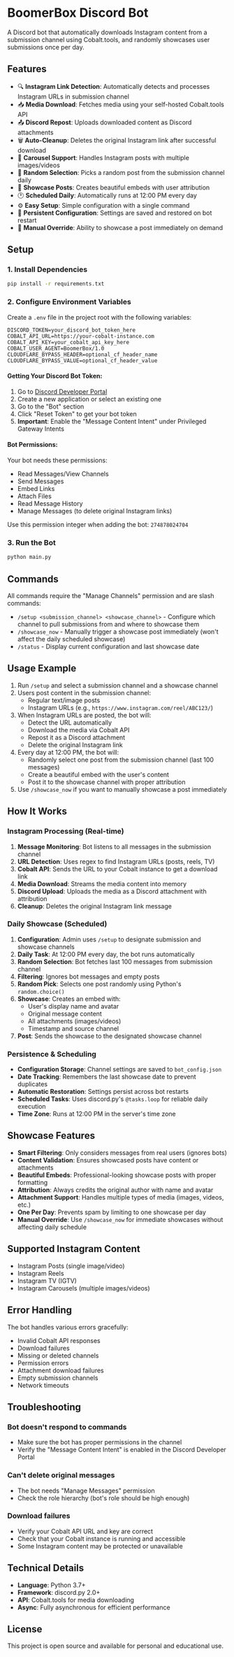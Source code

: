 # BoomerBox Discord Bot

A Discord bot that automatically downloads Instagram content from a submission channel using Cobalt.tools, and randomly showcases user submissions once per day.

## Features

- 🔍 **Instagram Link Detection**: Automatically detects and processes Instagram URLs in submission channel
- 📥 **Media Download**: Fetches media using your self-hosted Cobalt.tools API
- 📤 **Discord Repost**: Uploads downloaded content as Discord attachments
- 🗑️ **Auto-Cleanup**: Deletes the original Instagram link after successful download
- 🎠 **Carousel Support**: Handles Instagram posts with multiple images/videos
- 🎲 **Random Selection**: Picks a random post from the submission channel daily
- 🌟 **Showcase Posts**: Creates beautiful embeds with user attribution
- 🕐 **Scheduled Daily**: Automatically runs at 12:00 PM every day
- ⚙️ **Easy Setup**: Simple configuration with a single command
- 💾 **Persistent Configuration**: Settings are saved and restored on bot restart
- 🎯 **Manual Override**: Ability to showcase a post immediately on demand

## Setup

### 1. Install Dependencies

```bash
pip install -r requirements.txt
```

### 2. Configure Environment Variables

Create a `.env` file in the project root with the following variables:

```env
DISCORD_TOKEN=your_discord_bot_token_here
COBALT_API_URL=https://your-cobalt-instance.com
COBALT_API_KEY=your_cobalt_api_key_here
COBALT_USER_AGENT=BoomerBox/1.0
CLOUDFLARE_BYPASS_HEADER=optional_cf_header_name
CLOUDFLARE_BYPASS_VALUE=optional_cf_header_value
```

#### Getting Your Discord Bot Token:

1. Go to [Discord Developer Portal](https://discord.com/developers/applications)
2. Create a new application or select an existing one
3. Go to the "Bot" section
4. Click "Reset Token" to get your bot token
5. **Important**: Enable the "Message Content Intent" under Privileged Gateway Intents

#### Bot Permissions:

Your bot needs these permissions:
- Read Messages/View Channels
- Send Messages
- Embed Links
- Attach Files
- Read Message History
- Manage Messages (to delete original Instagram links)

Use this permission integer when adding the bot: `274878024704`

### 3. Run the Bot

```bash
python main.py
```

## Commands

All commands require the "Manage Channels" permission and are slash commands:

- `/setup <submission_channel> <showcase_channel>` - Configure which channel to pull submissions from and where to showcase them
- `/showcase_now` - Manually trigger a showcase post immediately (won't affect the daily scheduled showcase)
- `/status` - Display current configuration and last showcase date

## Usage Example

1. Run `/setup` and select a submission channel and a showcase channel
2. Users post content in the submission channel:
   - Regular text/image posts
   - Instagram URLs (e.g., `https://www.instagram.com/reel/ABC123/`)
3. When Instagram URLs are posted, the bot will:
   - Detect the URL automatically
   - Download the media via Cobalt API
   - Repost it as a Discord attachment
   - Delete the original Instagram link
4. Every day at 12:00 PM, the bot will:
   - Randomly select one post from the submission channel (last 100 messages)
   - Create a beautiful embed with the user's content
   - Post it to the showcase channel with proper attribution
5. Use `/showcase_now` if you want to manually showcase a post immediately

## How It Works

### Instagram Processing (Real-time)
1. **Message Monitoring**: Bot listens to all messages in the submission channel
2. **URL Detection**: Uses regex to find Instagram URLs (posts, reels, TV)
3. **Cobalt API**: Sends the URL to your Cobalt instance to get a download link
4. **Media Download**: Streams the media content into memory
5. **Discord Upload**: Uploads the media as a Discord attachment with attribution
6. **Cleanup**: Deletes the original Instagram link message

### Daily Showcase (Scheduled)
1. **Configuration**: Admin uses `/setup` to designate submission and showcase channels
2. **Daily Task**: At 12:00 PM every day, the bot runs automatically
3. **Random Selection**: Bot fetches last 100 messages from submission channel
4. **Filtering**: Ignores bot messages and empty posts
5. **Random Pick**: Selects one post randomly using Python's `random.choice()`
6. **Showcase**: Creates an embed with:
   - User's display name and avatar
   - Original message content
   - All attachments (images/videos)
   - Timestamp and source channel
7. **Post**: Sends the showcase to the designated showcase channel

### Persistence & Scheduling

- **Configuration Storage**: Channel settings are saved to `bot_config.json`
- **Date Tracking**: Remembers the last showcase date to prevent duplicates
- **Automatic Restoration**: Settings persist across bot restarts
- **Scheduled Tasks**: Uses discord.py's `@tasks.loop` for reliable daily execution
- **Time Zone**: Runs at 12:00 PM in the server's time zone

## Showcase Features

- **Smart Filtering**: Only considers messages from real users (ignores bots)
- **Content Validation**: Ensures showcased posts have content or attachments
- **Beautiful Embeds**: Professional-looking showcase posts with proper formatting
- **Attribution**: Always credits the original author with name and avatar
- **Attachment Support**: Handles multiple types of media (images, videos, etc.)
- **One Per Day**: Prevents spam by limiting to one showcase per day
- **Manual Override**: Use `/showcase_now` for immediate showcases without affecting daily schedule

## Supported Instagram Content

- Instagram Posts (single image/video)
- Instagram Reels
- Instagram TV (IGTV)
- Instagram Carousels (multiple images/videos)

## Error Handling

The bot handles various errors gracefully:
- Invalid Cobalt API responses
- Download failures
- Missing or deleted channels
- Permission errors
- Attachment download failures
- Empty submission channels
- Network timeouts

## Troubleshooting

### Bot doesn't respond to commands
- Make sure the bot has proper permissions in the channel
- Verify the "Message Content Intent" is enabled in the Discord Developer Portal

### Can't delete original messages
- The bot needs "Manage Messages" permission
- Check the role hierarchy (bot's role should be high enough)

### Download failures
- Verify your Cobalt API URL and key are correct
- Check that your Cobalt instance is running and accessible
- Some Instagram content may be protected or unavailable

## Technical Details

- **Language**: Python 3.7+
- **Framework**: discord.py 2.0+
- **API**: Cobalt.tools for media downloading
- **Async**: Fully asynchronous for efficient performance

## License

This project is open source and available for personal and educational use.

